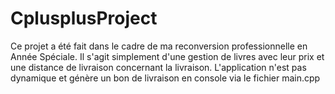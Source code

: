 # CplusplusProject
Ce projet a été fait dans le cadre de ma reconversion professionnelle en Année Spéciale.
Il s'agit simplement d'une gestion de livres avec leur prix et une distance de livraison concernant la livraison. 
L'application n'est pas dynamique et génère un bon de livraison en console via le fichier main.cpp
